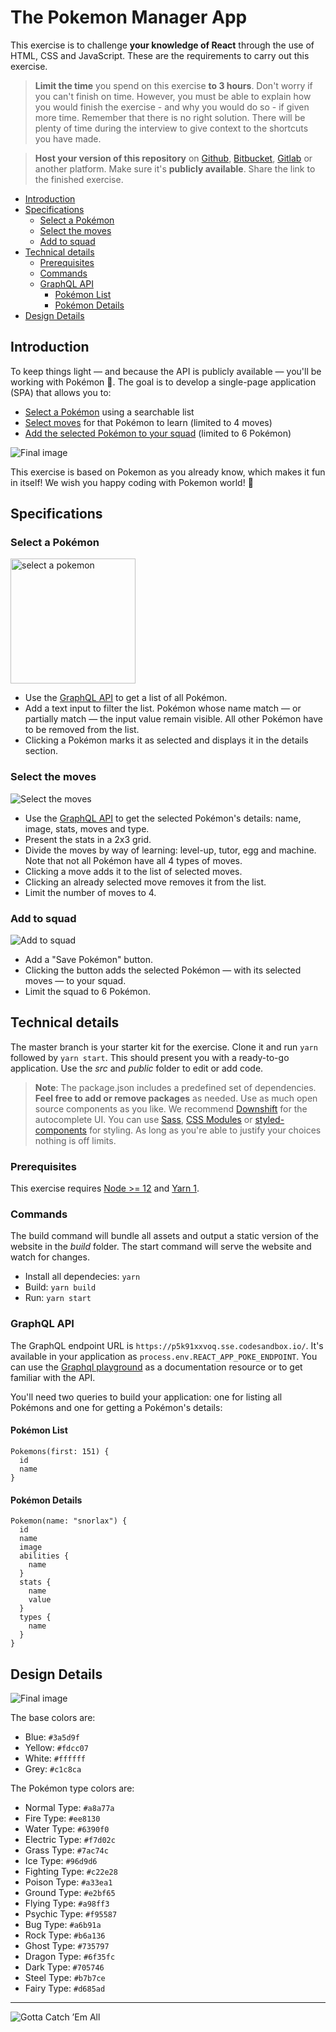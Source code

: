 # The Pokemon Manager App

This exercise is to challenge **your knowledge of React** through the use of HTML, CSS and JavaScript. These are the requirements to carry out this exercise.


> **Limit the time** you spend on this exercise **to 3 hours**. Don't worry if you can't finish on time. However, you must be able to explain how you would finish the exercise - and why you would do so - if given more time. Remember that there is no right solution. There will be plenty of time during the interview to give context to the shortcuts you have made.

> **Host your version of this repository** on [Github](https://github.com/), [Bitbucket](https://bitbucket.org/), [Gitlab](https://gitlab.com/) or another platform. Make sure it's **publicly available**. Share the link to the finished exercise.

  - [Introduction](#introduction)
  - [Specifications](#specifications)
    - [Select a Pokémon](#select-a-pokémon)
    - [Select the moves](#select-the-moves)
    - [Add to squad](#add-to-squad)
  - [Technical details](#technical-details)
    - [Prerequisites](#prerequisites)
    - [Commands](#commands)
    - [GraphQL API](#graphql-api)
      - [Pokémon List](#pokémon-list)
      - [Pokémon Details](#pokémon-details)
  - [Design Details](#design-details)

## Introduction

To keep things light — and because the API is publicly available — you'll be working with Pokémon 🎉. The goal is to develop a single-page application (SPA) that allows you to:

- [Select a Pokémon](#select-a-pokémon) using a searchable list
- [Select moves](#select-the-moves) for that Pokémon to learn (limited to 4 moves)
- [Add the selected Pokémon to your squad](#add-to-your-squad) (limited to 6 Pokémon)

![Final image](docs/images/screen.png)

This exercise is based on Pokemon as you already know, which makes it fun in itself! We wish you happy coding with Pokemon world! 🙌

## Specifications

### Select a Pokémon

<p>
  <img src="docs/images/select-a-pokemon.png" alt="select a pokemon" width="200px"/>
</p>

- Use the [GraphQL API](#graphql-api) to get a list of all Pokémon. 
- Add a text input to filter the list. Pokémon whose name match — or partially match — the input value remain visible. All other Pokémon have to be removed from the list. 
- Clicking a Pokémon marks it as selected and displays it in the details section.

### Select the moves

![Select the moves](docs/images/select-the-moves.png)

- Use the [GraphQL API](#graphql-api) to get the selected Pokémon's details: name, image, stats, moves and type. 
- Present the stats in a 2x3 grid. 
- Divide the moves by way of learning: level-up, tutor, egg and machine. Note that not all Pokémon have all 4 types of moves. 
- Clicking a move adds it to the list of selected moves. 
- Clicking an already selected move removes it from the list. 
- Limit the number of moves to 4.

### Add to squad

![Add to squad](docs/images/add-to-squad.png)

- Add a "Save Pokémon" button. 
- Clicking the button adds the selected Pokémon — with its selected moves — to your squad. 
- Limit the squad to 6 Pokémon.

## Technical details

The master branch is your starter kit for the exercise. Clone it and run `yarn` followed by `yarn start`. This should present you with a ready-to-go application. Use the _src_ and _public_ folder to edit or add code.

> **Note**: The package.json includes a predefined set of dependencies. **Feel free to add or remove packages** as needed. Use as much open source components as you like. We recommend [Downshift](https://github.com/paypal/downshift) for the autocomplete UI. You can use [Sass](https://sass-lang.com/), [CSS Modules](https://github.com/css-modules/css-modules) or [styled-components](https://styled-components.com/) for styling. As long as you're able to justify your choices nothing is off limits.

### Prerequisites

This exercise requires [Node >= 12](https://nodejs.org/en/) and [Yarn 1](https://yarnpkg.com/lang/en/).

### Commands

The build command will bundle all assets and output a static version of the website in the _build_ folder. The start command will serve the website and watch for changes.

- Install all dependecies: `yarn` 
- Build: `yarn build` 
- Run: `yarn start` 

### GraphQL API

The GraphQL endpoint URL is `https://p5k91xxvoq.sse.codesandbox.io/`. It's available in your application as `process.env.REACT_APP_POKE_ENDPOINT`. You can use the [Graphql playground](https://p5k91xxvoq.sse.codesandbox.io/) as a documentation resource or to get familiar with the API.

You'll need two queries to build your application: one for listing all Pokémons and one for getting a Pokémon's details:

#### Pokémon List

```gql
Pokemons(first: 151) {
  id
  name
}
```

#### Pokémon Details

```gql
Pokemon(name: "snorlax") {
  id
  name
  image
  abilities {
    name
  }
  stats {
    name
    value
  }
  types {
    name
  }
}
```

## Design Details

![Final image](docs/images/screen.png)

The base colors are:

- Blue: `#3a5d9f`
- Yellow: `#fdcc07`
- White: `#ffffff`
- Grey: `#c1c8ca`

The Pokémon type colors are:

- Normal Type: `#a8a77a`
- Fire Type: `#ee8130`
- Water Type: `#6390f0`
- Electric Type: `#f7d02c`
- Grass Type: `#7ac74c`
- Ice Type: `#96d9d6`
- Fighting Type: `#c22e28`
- Poison Type: `#a33ea1`
- Ground Type: `#e2bf65`
- Flying Type: `#a98ff3`
- Psychic Type: `#f95587`
- Bug Type: `#a6b91a`
- Rock Type: `#b6a136`
- Ghost Type: `#735797`
- Dragon Type: `#6f35fc`
- Dark Type: `#705746`
- Steel Type: `#b7b7ce`
- Fairy Type: `#d685ad`

---

![Gotta Catch ’Em All](docs/images/pokemon-gotta-catch'em-all.jpeg)
